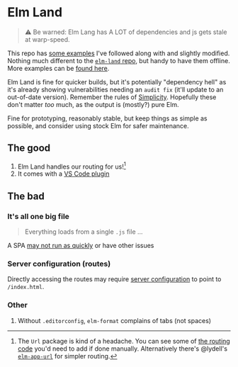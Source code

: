 # Elm Land

> ⚠️ Be warned: Elm Lang has A LOT of dependencies and js gets stale at warp-speed.

This repo has [some examples](https://elm.land/guide/) I've followed along with and slightly modified. Nothing much different to the [`elm-land` repo](https://github.com/elm-land/elm-land), but handy to have them offline. More examples can be [found here](https://github.com/elm-land/elm-land/tree/main/examples).

Elm Land is fine for quicker builds, but it's potentially "dependency hell" as it's already showing vulnerabilities needing an `audit fix` (it'll update to an out-of-date version). Remember the rules of [Simplicity](https://pragprog.com/titles/dtcode/simplicity/). Hopefully these don't matter _too_ much, as the output is (mostly?) pure Elm.

Fine for prototyping, reasonably stable, but keep things as simple as possible, and consider using stock Elm for safer maintenance.

## The good

1. Elm Land handles our routing for us![^1]
2. It comes with a [VS Code plugin](https://github.com/elm-land/vscode)

## The bad

### It's all one big file

> Everything loads from a single `.js` file ...

A SPA [may not run as quickly](https://adamsilver.io/blog/the-problem-with-single-page-applications/) or have other issues

### Server configuration (routes)

Directly accessing the routes may require [server configuration](https://elm.land/guide/deploying.html#understanding-the-output) to point to `/index.html`.

### Other

1. Without `.editorconfig`, `elm-format` complains of tabs (not spaces)



[^1]: The `Url` package is kind of a headache. You can see some of [the routing code](https://github.com/rtfeldman/elm-spa-example/blob/master/src/Route.elm) you'd need to add if done manually. Alternatively there's @lydell's [`elm-app-url`](https://github.com/lydell/elm-app-url/) for simpler routing.
